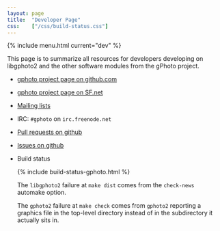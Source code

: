 ```yaml
---
layout: page
title:  "Developer Page"
css:    ["/css/build-status.css"]
---
```

{% include menu.html current="dev" %}


This page is to summarize all resources for developers developing on libgphoto2
and the other software modules from the gPhoto project.

* [gphoto project page on github.com](https://github.com/gphoto/)

* [gphoto project page on SF.net](https://sourceforge.net/projects/gphoto/)

* [Mailing lists](/mailinglists/)

* IRC: `#gphoto` on `irc.freenode.net`

* [Pull requests on github](https://github.com/organizations/gphoto/dashboard/pulls)

* [Issues on github](https://github.com/organizations/gphoto/dashboard/issues)

* Build status

  {% include build-status-gphoto.html %}

  The `libgphoto2` failure at `make dist` comes from the `check-news`
  automake option.

  The `gphoto2` failure at `make check` comes from `gphoto2` reporting
  a graphics file in the top-level directory instead of in the
  subdirectory it actually sits in.

<!-- * [Working with git repos](/dev/working-with-git/) -->
